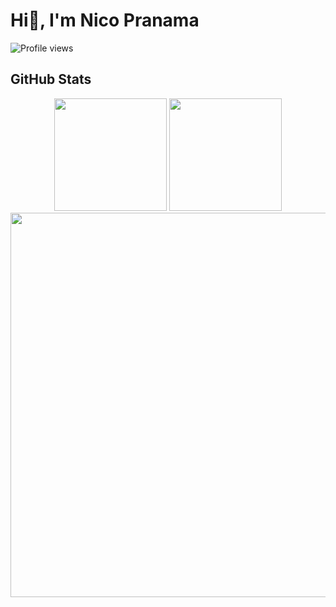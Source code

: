 # Hi👋, I'm Nico Pranama
![Profile views](https://komarev.com/ghpvc/?username=nicopranama&label=Profile%20Views&color=0e75b6&style=flat)

## GitHub Stats
<div align="center">
  <img src="https://github-profile-summary-cards.vercel.app/api/cards/stats?username=nicopranama&theme=tokyonight" height="180em" />
  <img src="https://github-profile-summary-cards.vercel.app/api/cards/repos-per-language?username=nicopranama&theme=tokyonight" height="180em" />
</div>
<div align="center">
  <img src="https://streak-stats.demolab.com?user=nicopranama&theme=tokyonight" width="615" />
</div>
